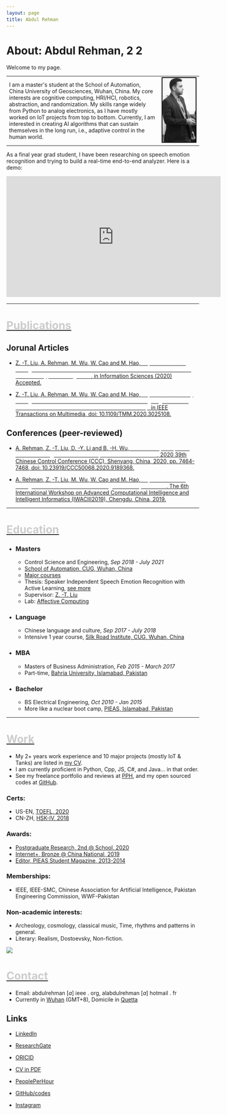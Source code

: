 ```yaml
---
layout: page
title: Abdul Rehman
---
```


# About: Abdul Rehman, 2 2

Welcome to my page.

 <table>
  <tr>
    <td>
    I am a master's student at the School of Automation, China University of Geosciences, Wuhan, China. My core interests are cognitive computing, HRI/HCI, robotics, abstraction, and randomization. My skills range widely from Python to analog electronics, as I have mostly worked on IoT projects from top to bottom. Currently, I am interested in creating AI algorithms that can sustain themselves in the long run, i.e., adaptive control in the human world.
    </td>
    <td><img src="./assets/about/DSC_3494a.jpg" alt="Photo" width="900"/> </td>
  </tr>
</table>



As a final year grad student, I have been researching on speech emotion recognition and trying to build a real-time end-to-end analyzer. Here is a demo:

<iframe width="560" height="315" src="https://www.youtube.com/embed/q02u39fkYAw" frameborder="0" allow="accelerometer; autoplay; clipboard-write; encrypted-media; gyroscope; picture-in-picture" allowfullscreen></iframe>



* * *

# [<span style="color:#cccccc">Publications</span>](#publications)

## Jorunal Articles

* [Z. -T. Liu, A. Rehman, M. Wu, W. Cao and M. Hao, <span style="color:white">"Speech Emotion Recognition Based on Formant Characteristics Feature Extraction and Phoneme Type Convergence"</span>, in Information Sciences (2020) Accepted.](/assets/about/Information-Sciences-Abdul-Rehman-SER-2020-preprint.pdf)

* [Z. -T. Liu, A. Rehman, M. Wu, W. Cao and M. Hao, <span style="color:white">"Speech Personality Recognition Based on Annotation Classification Using Log-likelihood Distance and Extraction of Essential Audio Features,"</span> in IEEE Transactions on Multimedia, doi: 10.1109/TMM.2020.3025108.](https://ieeexplore.ieee.org/document/9200766/)

## Conferences (peer-reviewed)

* [A. Rehman, Z. -T. Liu, D. -Y. Li and B. -H. Wu, <span style="color:white">"Cross-Corpus Speech Emotion Recognition Based on Hybrid Neural Networks"</span>, 2020 39th Chinese Control Conference (CCC), Shenyang, China, 2020, pp. 7464-7468, doi: 10.23919/CCC50068.2020.9189368.](https://ieeexplore.ieee.org/document/9189368)

* [A. Rehman, Z. -T. Liu, M. Wu, W. Cao and M. Hao, <span style="color:white">"Speech Emotion Recognition Based on PSO-SVR Using Personality Clusters"</span>, The 6th International Workshop on Advanced Computational Intelligence and Intelligent Informatics (IWACIII2019), Chengdu, China, 2019.](/assets/about/IWACIII-2019Speech_Emotion_Recognition_Based_on_PSO_SVR_Using_Personality_Clusters_after_review.pdf)

* * *

# [<span style="color:#cccccc">Education</span>](#education)

- ### Masters
    - Control Science and Engineering, _Sep 2018 - July 2021_
    - [School of Automation, CUG, Wuhan, China](http://en.cug.edu.cn/)
    - [Major courses](/assets/about/MS_Unofficial_Transcript.htm)
    - Thesis: Speaker Independent Speech Emotion Recognition with Active Learning, [see more](/assets/about/SER_report_OCT2020_PPT.pdf)
    - Supervisor: [Z. -T. Liu](http://grzy.cug.edu.cn/liuzhendao/en/index.htm)
    - Lab: [Affective Computing](https://www.researchgate.net/lab/Zhen-Tao-Liu-Lab)

- ### Language
    - Chinese language and culture,
_Sep 2017 - July 2018_
    - Intensive 1 year course, [Silk Road Institute, CUG, Wuhan, China](https://iec.cug.edu.cn/English/Home.htm)

- ### MBA
    - Masters of Business Administration, _Feb 2015 - March 2017_
    -  Part-time, [Bahria University, Islamabad, Pakistan](https://en.wikipedia.org/wiki/Bahria_University)


- ### Bachelor
    - BS Electrical Engineering, _Oct 2010 - Jan 2015_
    - More like a nuclear boot camp, [PIEAS, Islamabad, Pakistan](https://en.wikipedia.org/wiki/Pakistan_Institute_of_Engineering_and_Applied_Sciences)

* * *


# [<span style="color:#cccccc">Work</span>](#work)

* My 2+ years work experience and 10 major projects  (mostly IoT & Tanks) are listed in [my CV](/assets/about/CV_abdul_rehman.pdf).
* I am currently proficient in Python, Cpp, JS, C#, and Java... in that order.
* See my freelance portfolio and reviews at [PPH](https://pph.me/tabahi), and my open sourced codes at [GitHub](https://github.com/tabahi).




### Certs:
* US-EN, [TOEFL, 2020](/assets/about/TOEFEL_Nov2020_Redacted.pdf)
* CN-ZH, [HSK-IV, 2018](/assets/about/HSK_Report_2018.jpg)

### Awards:
* [Postgraduate Research, 2nd @ School, 2020](/assets/about/Academic_2nd_Award.jpg)
* [Internet+, Bronze @ China National, 2019](/assets/about/Internet_plus_award_2019.pdf)
* [Editor, PIEAS Student Magazine, 2013-2014](http://old.pieas.edu.pk/magazine/dareecha/)

### Memberships:

* IEEE, IEEE-SMC, Chinese Association for Artificial Intelligence, Pakistan Engineering Commission, WWF-Pakistan

### Non-academic interests:

* Archeology, cosmology, classical music, Time, rhythms and patterns in general.
* Literary: Realism, Dostoevsky, Non-fiction.


![](https://02ip.ru/166Uh7.png)


# [<span style="color:#cccccc">Contact</span>](#contact)

* Email: abdulrehman [*a*] ieee . org, alabdulrehman [*a*] hotmail . fr
* Currently in [Wuhan](https://en.wikipedia.org/wiki/Wuhan) (GMT+8), Domicile in [Quetta](https://en.wikipedia.org/wiki/Quetta)


## Links

* [LinkedIn](https://www.linkedin.com/in/alabdulrehman/)

* [ResearchGate](https://www.researchgate.net/profile/Abdul_Rehman196)

* [ORICID](https://orcid.org/0000-0003-2345-2256)

* [CV in PDF](/assets/about/CV_abdul_rehman.pdf)

* [PeoplePerHour](https://pph.me/tabahi)

* [GitHub/codes](https://github.com/tabahi)

* [Instagram](https://www.instagram.com/where.22/)


